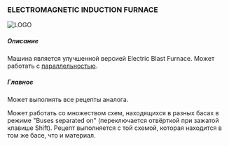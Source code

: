 ### ELECTROMAGNETIC INDUCTION FURNACE

![LOGO](https://cdn.discordapp.com/attachments/916393114166525974/916393262401601536/EIF.png)

##### Описание

Машина является улучшенной версией Electric Blast Furnace. Может работать с [параллельностью](/mechanics#parallelism).

##### Главное

Может выполнять все рецепты аналога.

Может работать со множеством схем, находящихся в разных басах в режиме "Buses separated on" (переключается отвёрткой при зажатой клавише Shift). Рецепт выполняется с той схемой, которая находится в том же басе, что и материал.
